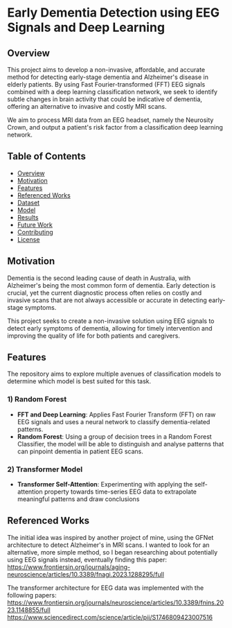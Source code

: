 # Early Dementia Detection using EEG Signals and Deep Learning

## Overview

This project aims to develop a non-invasive, affordable, and accurate method for detecting early-stage dementia and Alzheimer's disease in elderly patients. By using Fast Fourier-transformed (FFT) EEG signals combined with a deep learning classification network, we seek to identify subtle changes in brain activity that could be indicative of dementia, offering an alternative to invasive and costly MRI scans.

We aim to process MRI data from an EEG headset, namely the Neurosity Crown, and output a patient's risk factor from a classification deep learning network.

## Table of Contents

- [Overview](#overview)
- [Motivation](#motivation)
- [Features](#features)
- [Referenced Works](referenced-works)
- [Dataset](#dataset)
- [Model](#model)
- [Results](#results)
- [Future Work](#future-work)
- [Contributing](#contributing)
- [License](#license)

## Motivation

Dementia is the second leading cause of death in Australia, with Alzheimer's being the most common form of dementia. Early detection is crucial, yet the current diagnostic process often relies on costly and invasive scans that are not always accessible or accurate in detecting early-stage symptoms.

This project seeks to create a non-invasive solution using EEG signals to detect early symptoms of dementia, allowing for timely intervention and improving the quality of life for both patients and caregivers.

## Features

The repository aims to explore multiple avenues of classification models to determine which model is best suited for this task. 

### 1) Random Forest
- **FFT and Deep Learning**: Applies Fast Fourier Transform (FFT) on raw EEG signals and uses a neural network to classify dementia-related patterns.
- **Random Forest**: Using a group of decision trees in a Random Forest Classifier, the model will be able to distinguish and analyse patterns that can pinpoint dementia in patient EEG scans.

### 2) Transformer Model
- **Transformer Self-Attention**: Experimenting with applying the self-attention property towards time-series EEG data to extrapolate meaningful patterns and draw conclusions

## Referenced Works

The initial idea was inspired by another project of mine, using the GFNet architecture to detect Alzheimer's in MRI scans. I wanted to look for an alternative, more simple method, so I began researching about potentially using EEG signals instead, eventually finding this paper: 
https://www.frontiersin.org/journals/aging-neuroscience/articles/10.3389/fnagi.2023.1288295/full

The transformer architecture for EEG data was implemented with the following papers:
https://www.frontiersin.org/journals/neuroscience/articles/10.3389/fnins.2023.1148855/full
https://www.sciencedirect.com/science/article/pii/S1746809423007516

